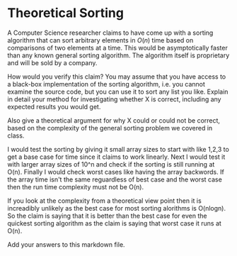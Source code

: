 # Theoretical Sorting

A Computer Science researcher claims to have come up with a sorting algorithm
that can sort arbitrary elements in $O(n)$ time based on comparisons of two
elements at a time. This would be asymptotically faster than any known general
sorting algorithm. The algorithm itself is proprietary and will be sold by a
company.

How would you verify this claim? You may assume that you have access to a
black-box implementation of the sorting algorithm, i.e. you cannot examine the
source code, but you can use it to sort any list you like. Explain in detail
your method for investigating whether X is correct, including any expected
results you would get.

Also give a theoretical argument for why X could or could not be correct, based
on the complexity of the general sorting problem we covered in class.

I would test the sorting by giving it small array sizes to start with like 1,2,3 to get a base case for time since it claims to work linearly. 
Next I would test it with larger array sizes of 10^n and check if the sorting is still running at O(n). Finally I would check worst cases like
having the array backwords. If the array time isn't the same reguardless of best case and the worst case then the run time complexity must not be O(n).

If you look at the complexity from a theoretical view point then it is increadibly unlikely as the best case for most sorting alorithms is O(nlogn).
So the claim is saying that it is better than the best case for even the quickest sorting algorithm as the claim is saying that worst case it runs at O(n).

Add your answers to this markdown file.

